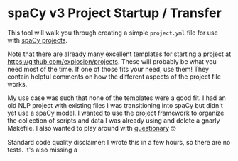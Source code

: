 # spaCy v3 Project Startup / Transfer

This tool will walk you through creating a simple `project.yml` file for use with [spaCy projects](https://spacy.io/usage/projects).

Note that there are already many excellent templates for starting a project at https://github.com/explosion/projects.  These will probably be what you need most of the time. If one of those fits your need, use them! They contain helpful comments on how the different aspects of the project file works.

My use case was such that none of the templates were a good fit. I had an old NLP project with existing files I was transitioning into spaCy but didn't yet use a spaCy model. I wanted to use the project framework to organize the collection of scripts and data I was already using and delete a gnarly Makefile. I also wanted to play around with [questionary](https://github.com/tmbo/questionary) 🤓

Standard code quality disclaimer: I wrote this in a few hours, so there are no tests. It's also missing a 